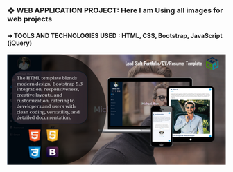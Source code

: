  <h3> ❖ WEB APPLICATION PROJECT: Here I am Using all images for web projects</h3>
 <h4> ➜ TOOLS AND TECHNOLOGIES USED : HTML, CSS, Bootstrap, JavaScript (jQuery) </h4>


<img src="https://github.com/iambashir/images-for-web/blob/main/rsz_1preview-images.png" >
